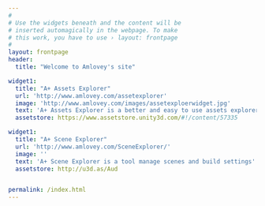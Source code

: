 ```yaml
---
#
# Use the widgets beneath and the content will be
# inserted automagically in the webpage. To make
# this work, you have to use › layout: frontpage
#
layout: frontpage
header:
  title: "Welcome to Amlovey's site"

widget1:
  title: "A+ Assets Explorer"
  url: 'http://www.amlovey.com/assetexplorer'
  image: 'http://www.amlovey.com/images/assetexploerwidget.jpg'
  text: 'A+ Assets Explorer is a better and easy to use assets explorer extension for Unity Editor'
  assetstore: https://www.assetstore.unity3d.com/#!/content/57335

widget1:
  title: "A+ Scene Explorer"
  url: 'http://www.amlovey.com/SceneExplorer/'
  image: ''
  text: 'A+ Scene Explorer is a tool manage scenes and build settings'
  assetstore: http://u3d.as/Aud


permalink: /index.html
---
```

